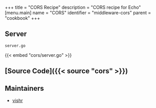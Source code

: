 +++
title = "CORS Recipe"
description = "CORS recipe for Echo"
[menu.main]
  name = "CORS"
  identifier = "middleware-cors"
  parent = "cookbook"
+++

## Server

`server.go`

{{< embed "cors/server.go" >}}

## [Source Code]({{< source "cors" >}})

## Maintainers

- [vishr](https://github.com/vishr)
